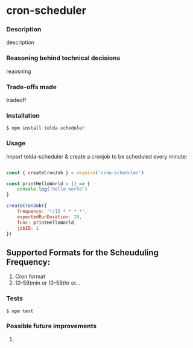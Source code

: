 # cron-scheduler

### Description
description

### Reasoning behind technical decisions
reaosning

### Trade-offs made
tradeoff

### Installation

	$ npm install telda-scheduler

### Usage

Import telda-scheduler & create a cronjob to be scheduled every minute:

```javascript

const { createCronJob } = require('cron-scheduler')

const printHelloWorld = () => {
    console.log('hello world')
}

createCronJob({
    frequency: '*/15 * * * *',
    expectedRunDuration: 20,
    func: printHelloWorld,
    jobID: 1
})

```

## Supported Formats for the Scheuduling Frequency:
1. Cron format
2. (0-59)min or (0-59)hr or...

### Tests

	$ npm test

### Possible future improvements
1.



